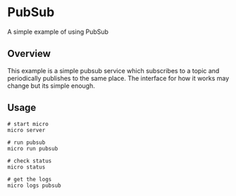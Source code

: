 # PubSub

A simple example of using PubSub

## Overview

This example is a simple pubsub service which subscribes to a topic and periodically publishes 
to the same place. The interface for how it works may change but its simple enough.

## Usage

```
# start micro
micro server

# run pubsub
micro run pubsub

# check status
micro status

# get the logs
micro logs pubsub
```
